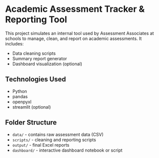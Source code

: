 # Academic Assessment Tracker & Reporting Tool

This project simulates an internal tool used by Assessment Associates at schools to manage, clean, and report on academic assessments. It includes:

- Data cleaning scripts
- Summary report generator
- Dashboard visualization (optional)

## Technologies Used
- Python
- pandas
- openpyxl
- streamlit (optional)

## Folder Structure
- `data/` - contains raw assessment data (CSV)
- `scripts/` - cleaning and reporting scripts
- `output/` - final Excel reports
- `dashboard/` - interactive dashboard notebook or script
